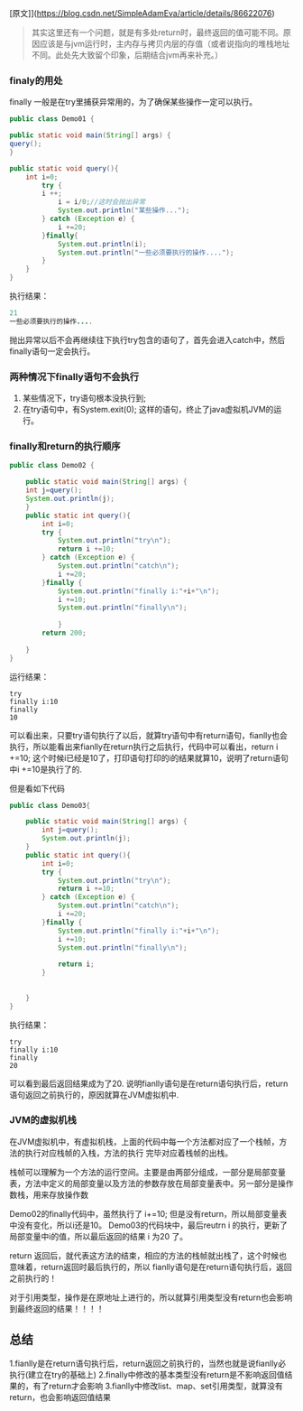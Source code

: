 [原文]](https://blog.csdn.net/SimpleAdamEva/article/details/86622076)

> 其实这里还有一个问题，就是有多处return时，最终返回的值可能不同。原因应该是与jvm运行时，主内存与拷贝内层的存值（或者说指向的堆栈地址不同。此处先大致留个印象，后期结合jvm再来补充。）

### finaly的用处

finally 一般是在try里捕获异常用的，为了确保某些操作一定可以执行。

``` java
public class Demo01 {

public static void main(String[] args) {
query();
}

public static void query(){
    int i=0;
        try {
        i ++;
            i = i/0;//这时会抛出异常
            System.out.println("某些操作...");
        } catch (Exception e) {
            i +=20;
        }finally{
            System.out.println(i);
            System.out.println("一些必须要执行的操作....");
        }
    }
}
```

执行结果：

``` JAVA
21
一些必须要执行的操作....
```

抛出异常以后不会再继续往下执行try包含的语句了，首先会进入catch中，然后finally语句一定会执行。

### 两种情况下finally语句不会执行

1. 某些情况下，try语句根本没执行到;
2. 在try语句中，有System.exit(0); 这样的语句，终止了java虚拟机JVM的运行。

### finally和return的执行顺序

``` JAVA
public class Demo02 {

    public static void main(String[] args) {
    int j=query();
    System.out.println(j);
    }
    public static int query(){
        int i=0;
        try {
            System.out.println("try\n");
            return i +=10;
        } catch (Exception e) {
            System.out.println("catch\n");
            i +=20;
        }finally {
            System.out.println("finally i:"+i+"\n");
            i +=10;
            System.out.println("finally\n");
            	
            }
        return 200;
    
    }
}
```

运行结果：

``` code
try
finally i:10
finally
10
```

可以看出来，只要try语句执行了以后，就算try语句中有return语句，fianlly也会执行，所以能看出来fianlly在return执行之后执行，代码中可以看出，return i +=10; 这个时候i已经是10了，打印语句打印的i的结果就算10，说明了return语句中i +=10是执行了的.

但是看如下代码

``` JAVA
public class Demo03{

    public static void main(String[] args) {
        int j=query();
        System.out.println(j);
    }
    public static int query(){
        int i=0;
        try {
            System.out.println("try\n");
            return i +=10;
        } catch (Exception e) {
            System.out.println("catch\n");
            i +=20;
        }finally {
            System.out.println("finally i:"+i+"\n");
            i +=10;
            System.out.println("finally\n");
            
            return i;
        }
    
        
    }
}
```

执行结果：

``` code
try
finally i:10
finally
20
```

可以看到最后返回结果成为了20.
说明fianlly语句是在return语句执行后，return语句返回之前执行的，原因就算在JVM虚拟机中.

### JVM的虚拟机栈

在JVM虚拟机中，有虚拟机栈，上面的代码中每一个方法都对应了一个栈帧，方法的执行对应栈帧的入栈，方法的执行
完毕对应着栈帧的出栈。

栈帧可以理解为一个方法的运行空间。主要是由两部分组成，一部分是局部变量表，方法中定义的局部变量以及方法的参数存放在局部变量表中。另一部分是操作数栈，用来存放操作数

Demo02的finally代码中，虽然执行了 i+=10; 但是没有return，所以局部变量表中没有变化，所以i还是10。
Demo03的代码块中，最后reutrn i 的执行，更新了局部变量中i的值，所以最后返回的结果 i 为20 了。

return 返回后，就代表这方法的结束，相应的方法的栈帧就出栈了，这个时候也意味着，return返回时最后执行的，所以
fianlly语句是在return语句执行后，返回之前执行的！

对于引用类型，操作是在原地址上进行的，所以就算引用类型没有return也会影响到最终返回的结果！！！！

## 总结

1.fianlly是在return语句执行后，return返回之前执行的，当然也就是说fianlly必执行(建立在try的基础上)
2.finally中修改的基本类型没有return是不影响返回值结果的，有了return才会影响
3.fianlly中修改list、map、set引用类型，就算没有return，也会影响返回值结果

